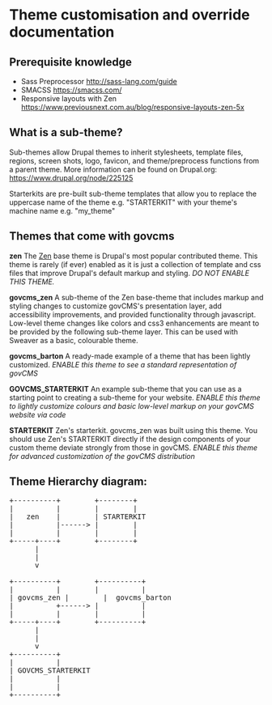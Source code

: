 # Theme customisation and override documentation

## Prerequisite knowledge

* Sass Preprocessor http://sass-lang.com/guide
* SMACSS https://smacss.com/
* Responsive layouts with Zen https://www.previousnext.com.au/blog/responsive-layouts-zen-5x

## What is a sub-theme?

Sub-themes allow Drupal themes to inherit stylesheets, template files, regions, screen shots, logo, favicon, and theme/preprocess functions from a parent theme. More information can be found on Drupal.org:
https://www.drupal.org/node/225125

Starterkits are pre-built sub-theme templates that allow you to replace the uppercase name of the theme e.g. "STARTERKIT" with your theme's machine name e.g. "my_theme"

## Themes that come with govcms

**zen**
The [Zen](http://drupal.org/project/zen) base theme is Drupal's most popular contributed theme. This theme is rarely (if ever) enabled as it is just a collection of template and css files that improve Drupal's default markup and styling. *DO NOT ENABLE THIS THEME.*

**govcms_zen**
A sub-theme of the Zen base-theme that includes markup and styling changes to customize govCMS's presentation layer, add accessibility improvements, and provided functionality through javascript. Low-level theme changes like colors and css3 enhancements are meant to be provided by the following sub-theme layer. This can be used with Sweaver as a basic, colourable theme.

**govcms_barton**
A ready-made example of a theme that has been lightly customized. *ENABLE this theme to see a standard representation of govCMS*

**GOVCMS_STARTERKIT**
An example sub-theme that you can use as a starting point to creating a sub-theme for your website. *ENABLE this theme to lightly customize colours and basic low-level markup on your govCMS website via code*

**STARTERKIT**
Zen's starterkit. govcms_zen was built using this theme. You should use Zen's STARTERKIT directly if the design components of your custom theme deviate strongly from those in govCMS. *ENABLE this theme for advanced customization of the govCMS distribution*

## Theme Hierarchy diagram:

<pre>
+----------+        +--------+
|          |        |        |
|   zen    |        | STARTERKIT
|          |------> |        |
|          |        |        |
+-----+----+        +--------+
      |
      |
      v

+----------+        +----------+
|          |        |          |
| govcms_zen |        |  govcms_barton
|          +------> |          |
|          |        |          |
+-----+----+        +----------+
      |
      |
      v
+----------+
|          |
| GOVCMS_STARTERKIT
|          |
|          |
+----------+
</pre>



